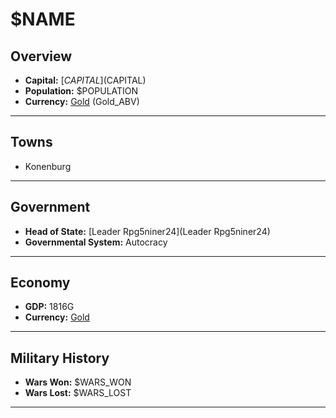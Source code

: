 # $NAME

## Overview

- **Capital:** [$CAPITAL]($CAPITAL)
- **Population:** $POPULATION
- **Currency:** [Gold](Gold) (Gold_ABV)

---

## Towns

- Konenburg

---

## Government

- **Head of State:** [Leader Rpg5niner24](Leader Rpg5niner24)
- **Governmental System:** Autocracy

---

## Economy

- **GDP:** 1816G
- **Currency:** [Gold](Gold)

---

## Military History

- **Wars Won:** $WARS_WON
- **Wars Lost:** $WARS_LOST

---

